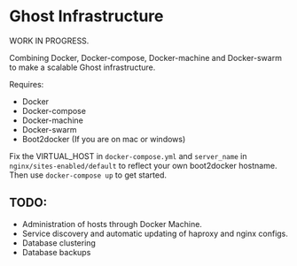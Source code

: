 # Ghost Infrastructure

WORK IN PROGRESS.

Combining Docker, Docker-compose, Docker-machine and Docker-swarm to make a scalable Ghost infrastructure.

Requires:
* Docker
* Docker-compose
* Docker-machine
* Docker-swarm
* Boot2docker (If you are on mac or windows)

Fix the VIRTUAL_HOST in ```docker-compose.yml``` and ```server_name``` in ```nginx/sites-enabled/default``` to reflect your own boot2docker hostname. Then use ```docker-compose up``` to get started.

## TODO:

* Administration of hosts through Docker Machine.
* Service discovery and automatic updating of haproxy and nginx configs.
* Database clustering
* Database backups
